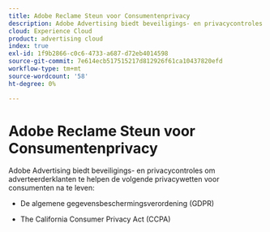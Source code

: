 ```yaml
---
title: Adobe Reclame Steun voor Consumentenprivacy
description: Adobe Advertising biedt beveiligings- en privacycontroles om adverteerders te helpen zich aan de privacywetgeving van de consument te houden.
cloud: Experience Cloud
product: advertising cloud
index: true
exl-id: 1f9b2866-c0c6-4733-a687-d72eb4014598
source-git-commit: 7e614ecb517515217d812926f61ca10437820efd
workflow-type: tm+mt
source-wordcount: '58'
ht-degree: 0%

---
```


# Adobe Reclame Steun voor Consumentenprivacy

Adobe Advertising biedt beveiligings- en privacycontroles om adverteerderklanten te helpen de volgende privacywetten voor consumenten na te leven:

* De algemene gegevensbeschermingsverordening (GDPR)

* The California Consumer Privacy Act (CCPA)

